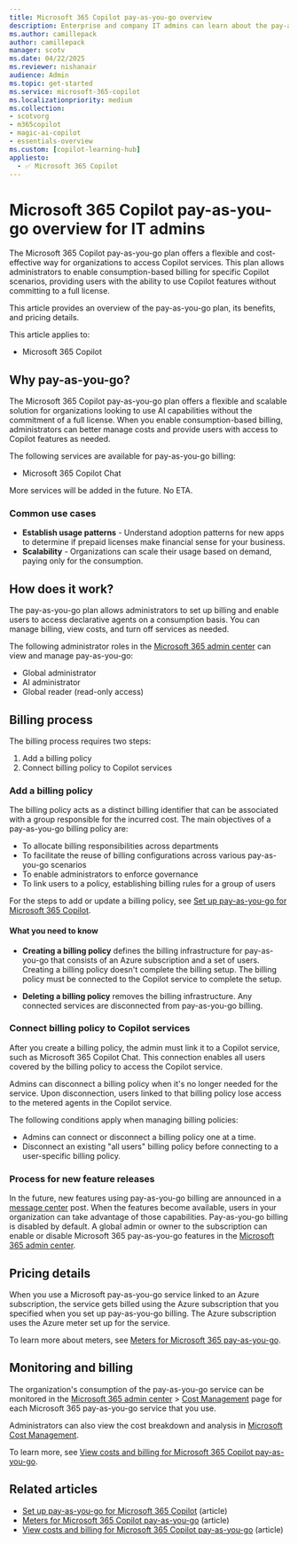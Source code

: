```yaml
---
title: Microsoft 365 Copilot pay-as-you-go overview
description: Enterprise and company IT admins can learn about the pay-as-you-go service for Microsoft 365 Copilot services, including Copilot Chat. Get an overview of the consumption-based billing process, connecting the billing to a Copilot service, and monitoring costs.
ms.author: camillepack
author: camillepack
manager: scotv
ms.date: 04/22/2025
ms.reviewer: nishanair
audience: Admin
ms.topic: get-started
ms.service: microsoft-365-copilot
ms.localizationpriority: medium
ms.collection: 
- scotvorg
- m365copilot
- magic-ai-copilot
- essentials-overview
ms.custom: [copilot-learning-hub]
appliesto:
  - ✅ Microsoft 365 Copilot
---
```


# Microsoft 365 Copilot pay-as-you-go overview for IT admins

The Microsoft 365 Copilot pay-as-you-go plan offers a flexible and cost-effective way for organizations to access Copilot services. This plan allows administrators to enable consumption-based billing for specific Copilot scenarios, providing users with the ability to use Copilot features without committing to a full license.

This article provides an overview of the pay-as-you-go plan, its benefits, and pricing details.

This article applies to:

- Microsoft 365 Copilot

## Why pay-as-you-go?

The Microsoft 365 Copilot pay-as-you-go plan offers a flexible and scalable solution for organizations looking to use AI capabilities without the commitment of a full license. When you enable consumption-based billing, administrators can better manage costs and provide users with access to Copilot features as needed.

The following services are available for pay-as-you-go billing:

- Microsoft 365 Copilot Chat

More services will be added in the future. No ETA.

### Common use cases

- **Establish usage patterns** - Understand adoption patterns for new apps to determine if prepaid licenses make financial sense for your business.
- **Scalability** - Organizations can scale their usage based on demand, paying only for the consumption.

## How does it work?

The pay-as-you-go plan allows administrators to set up billing and enable users to access declarative agents on a consumption basis. You can manage billing, view costs, and turn off services as needed.

The following administrator roles in the [Microsoft 365 admin center](https://admin.microsoft.com) can view and manage pay-as-you-go:

- Global administrator
- AI administrator
- Global reader (read-only access)

## Billing process

The billing process requires two steps:

1. Add a billing policy
2. Connect billing policy to Copilot services  

### Add a billing policy

The billing policy acts as a distinct billing identifier that can be associated with a group responsible for the incurred cost. The main objectives of a pay-as-you-go billing policy are:

- To allocate billing responsibilities across departments
- To facilitate the reuse of billing configurations across various pay-as-you-go scenarios
- To enable administrators to enforce governance
- To link users to a policy, establishing billing rules for a group of users

For the steps to add or update a billing policy, see [Set up pay-as-you-go for Microsoft 365 Copilot](setup.md).

#### What you need to know

- **Creating a billing policy** defines the billing infrastructure for pay-as-you-go that consists of an Azure subscription and a set of users. Creating a billing policy doesn't complete the billing setup. The billing policy must be connected to the Copilot service to complete the setup.

- **Deleting a billing policy** removes the billing infrastructure. Any connected services are disconnected from pay-as-you-go billing.

### Connect billing policy to Copilot services

After you create a billing policy, the admin must link it to a Copilot service, such as Microsoft 365 Copilot Chat. This connection enables all users covered by the billing policy to access the Copilot service.  

Admins can disconnect a billing policy when it's no longer needed for the service. Upon disconnection, users linked to that billing policy lose access to the metered agents in the Copilot service.  

The following conditions apply when managing billing policies:

- Admins can connect or disconnect a billing policy one at a time.
- Disconnect an existing "all users" billing policy before connecting to a user-specific billing policy.

### Process for new feature releases

In the future, new features using pay-as-you-go billing are announced in a [message center](/microsoft-365/admin/manage/message-center) post. When the features become available, users in your organization can take advantage of those capabilities. Pay-as-you-go billing is disabled by default. A global admin or owner to the subscription can enable or disable Microsoft 365 pay-as-you-go features in the [Microsoft 365 admin center](https://admin.microsoft.com).

## Pricing details

When you use a Microsoft pay-as-you-go service linked to an Azure subscription, the service gets billed using the Azure subscription that you specified when you set up pay-as-you-go billing. The Azure subscription uses the Azure meter set up for the service.

To learn more about meters, see [Meters for Microsoft 365 pay-as-you-go](meters.md).

## Monitoring and billing

The organization's consumption of the pay-as-you-go service can be monitored in the [Microsoft 365 admin center](https://admin.microsoft.com) > [Cost Management](/microsoft-365/commerce/use-cost-mgmt) page for each Microsoft 365 pay-as-you-go service that you use.

Administrators can also view the cost breakdown and analysis in [Microsoft Cost Management](/azure/cost-management-billing/costs/overview-cost-management).

To learn more, see [View costs and billing for Microsoft 365 Copilot pay-as-you-go](view-cost.md).

## Related articles

- [Set up pay-as-you-go for Microsoft 365 Copilot](setup.md) (article)
- [Meters for Microsoft 365 Copilot pay-as-you-go](meters.md) (article)
- [View costs and billing for Microsoft 365 Copilot pay-as-you-go](view-cost.md) (article)

